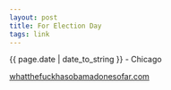 ```yaml
---
layout: post
title: For Election Day
tags: link
---
```


<p class="meta">{{ page.date | date_to_string }} - Chicago</p>

[whatthefuckhasobamadonesofar.com](http://whatthefuckhasobamadonesofar.com/)

